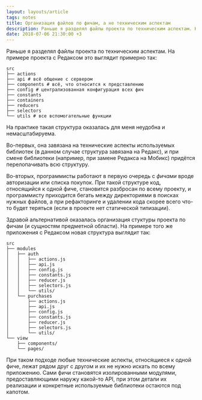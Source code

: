```yaml
---
layout: layouts/article
tags: notes
title: Организация файлов по фичам, а не техническим аспектам
description: Раньше я разделял файлы проекта по техническим аспектам. На практике такая структура оказалась для меня неудобна и немасштабируема.
date: 2018-07-06 21:30:00 +3
---
```

Раньше я разделял файлы проекта по техническим аспектам. На примере проекта с Редаксом это выглядит примерно так:

```
src
├── actions
├── api # всё общение с сервером
├── components # всё, что относится к представлению
├── config # централизованная конфигурация всех фич
├── constants
├── containers
├── reducers
├── selectors
└── utils # все вспомогательные функции
```

На практике такая структура оказалась для меня неудобна и немасштабируема.

Во-первых, она завязана на технические аспекты используемых библиотек (в данном случае структура завязана на Редакс), и при смене библиотеки (например, при замене Редакса на Мобикс) придётся перелопачивать всю структуру.

Во-вторых, программисты работают в первую очередь с _фичами_ вроде авторизации или списка покупок. При такой структуре код, относящийся к одной фиче, становится разбросан по всему проекту, и программисту приходится бегать между директориями в поисках нужных файлов, а при рефакторинге и удалении кода скорее всего что-то будет теряться (если в проекте нет статической типизации).

Здравой альтернативой оказалась организация стуктуры проекта по фичам (и сущностям предметной области). На примере того же приложения с Редаксом новая структура выглядит так:

```
src
├── modules
│   ├── auth
│   │   ├── actions.js
│   │   ├── api.js
│   │   ├── config.js
│   │   ├── constants.js
│   │   ├── reducer.js
│   │   ├── selectors.js
│   │   └── utils/
│   └── purchases
│       ├── actions.js
│       ├── api.js
│       ├── config.js
│       ├── constants.js
│       ├── reducer.js
│       ├── selectors.js
│       └── utils/
└── view
    ├── components/
    └── pages/
```

При таком подходе любые технические аспекты, относящиеся к одной фиче, лежат рядом друг с другом и их не нужно искать по всему приложению. Сами фичи становятся изолированными модулями, предоставляющими наружу какой-то API, при этом детали их реализации и конкретные используемые библиотеки остаются под капотом.
